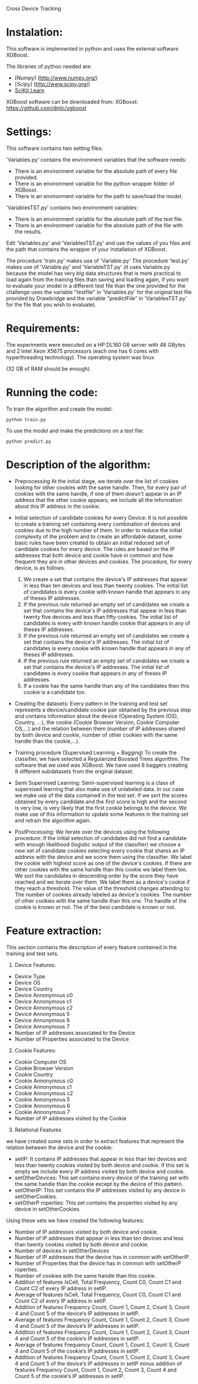 Cross Device Tracking

Instalation:
============

This software is implemented in python and uses the external software XGBoost.

The libraries of python needed are:
 - [Numpy] (http://www.numpy.org/)
 - [Scipy] (http://www.scipy.org/)
 - [SciKit Learn](http://scikit-learn.org/)

XGBoost software can be downloaded from:
XGBoost: https://github.com/dmlc/xgboost


Settings:
=========

This software contains two setting files:

'Variables.py' contains the environment variables that the software needs:

 * There is an environment variable for the absolute path of every file provided.
 * There is an environment variable for the python wrapper folder of XGBoost.
 * There is an environment variable for the path to save/load the model.

'VariablesTST.py' contains two environment variables:

 * There is an environment variable for the absolute path of the test file.
 * There is an environment variable for the absolute path of the file with the results.

Edit 'Variables.py' and 'VariablesTST.py' and use the values of you files and the path that contains the wrapper of your installation of XGBoost.

The procedure 'train.py' makes use of 'Variable.py'
The procedure 'test.py' makes use of 'Variable.py' and 'VariableTST.py' (it uses Variable.py because the model has very big data structures that is more practical to load again from the training files than saving and loading again, if you want to evaluate your model in a different test file than the one provided for the challenge uses the variable "testfile" in 'Variables.py' for the original test file provided by Drawbridge and the variable "predictFile" in 'VariablesTST.py' for the file that you wish to evaluate).

Requirements:
=============

The experiments were executed on a HP DL160 G6 server with 48 GBytes and 2 Intel Xeon X5675 processors (each one has 6 cores with hyperthreading technology).
The operating system was linux.

(32 GB of RAM should be enough).

Running the code:
=================

To train the algorithm and create the model:

    python train.py

To use the model and make the predictions on a test file:

    python predict.py


Description of the algorithm:
=============================

* Preprocessing
At the initial stage, we iterate over the list of cookies looking for other cookies with the same handle. Then, for every pair of cookies with the same handle, if one of them doesn't appear in an IP address that the other cookie appears, we include all the information about this IP address in the cookie.

* Initial selection of candidate cookies for every Device:
It is not possible to create a training set containing every combination of devices and cookies due to the high number of them. In order to reduce the initial complexity of the problem and to create an affordable dataset, some basic rules have been created to obtain an initial reduced set of candidate cookies for every device. The rules are based on the IP addresses that both device and cookie have in common and how frequent they are in other devices and cookies. The procedure, for every device, is as follows.

  1. We create a set that contains the device's IP addresses that appear in less than ten devices and less than twenty cookies. The initial list of candidates is every cookie with known handle that appears in any of theses IP addresses.
  1. If the previous rule returned an empty set of candidates we create a set that contains the device's IP addresses that appear in less than twenty five devices and less than fifty cookies. The initial list of candidates is every with known handle cookie that appears in any of theses IP addresses.
  1. If the previous rule returned an empty set of candidates we create a set that contains the device's IP addresses. The initial list of candidates is every cookie with known handle that appears in any of theses IP addresses.
  1. If the previous rule returned an empty set of candidates we create a set that contains the device's IP addresses. The initial list of candidates is every cookie that appears in any of theses IP addresses.
  1. If a cookie has the same handle than any of the candidates then this cookie is a candidate too.

* Creating the datasets:
Every pattern in the training and test set represents a device/candidate cookie pair obtained by the previous step and contains information about the device (Operating System (OS), Country, ...), the cookie (Cookie Browser Version, Cookie Computer OS,...) and the relation between them (number of IP addresses shared by both device and cookie, number of other cookies with the same handle than the cookie,...).

* Training procedure (Supervised Learning + Bagging)
To create the classifier, we have selected a Regularized Boosted Trees algorithm. The software that we used was XGBoost.
We have used 8 baggers creating 8 different subdatasets from the original dataset.

* Semi Supervised Learning:
Semi-supervised learning is a class of supervised learning that also make use of unlabeled data. In our case we make use of the data contained in the test set. If we sort the scores obtained by every candidate and the first score is high and the second is very low, is very likely that the first cookie belongs to the device. We make use of this information to update some features in the training set and retrain the algorithm again.

* PostProcessing:
We iterate over the devices using the following procedure:
If the initial selection of candidates did not find a candidate with enough likelihood (logistic output of the classifier) we choose a new set of candidate cookies selecting every cookie that shares an IP address with the device and we score them using the classifier.
We label the cookie with highest score as one of the device's cookies. If there are other cookies with the same handle than this cookie we label them too.
We sort the candidates in descending order by the score they have reached and we iterate over them. We label them as a device's cookie if they reach a threshold.
The value of the threshold changes attending to:
 The number of cookies already labeled as device's cookies.
 The number of other cookies with the same handle than this one.
 The handle of the cookie is known or not.
 The of the best candidate is known or not.

Feature extraction:
===================

This section contains the description of every feature contained in the training and test sets.

1) Device Features:
 * Device Type
 * Device OS
 * Device Country
 * Device Annonymous c0
 * Device Annonymous c1
 * Device Annonymous c2
 * Device Annonymous 5
 * Device Annonymous 6
 * Device Annonymous 7
 * Number of IP addresses associated to the Device
 * Number of Properties associated to the Device

2) Cookie Features:
 * Cookie Computer OS
 * Cookie Browser Version
 * Cookie Country
 * Cookie Annonymous c0
 * Cookie Annonymous c1
 * Cookie Annonymous c2
 * Cookie Annonymous 5
 * Cookie Annonymous 6
 * Cookie Annonymous 7
 * Number of IP addresses visited by the Cookie

3) Relational Features

we have created some sets in order to extract features that represent the relation between the device and the cookie:

 * setIP: It contains IP addresses that appear in less than ten devices and less than twenty cookies visited by both device and cookie. If this set is empty we include every IP address visited by both device and cookie.
 * setOtherDevices: This set contains every device of the training set with the same handle than the cookie except by the device of this pattern.
 * setOtherIP: This set contains the IP addresses visited by any device in setOtherCookies.
 * setOtherP roperties: This set contains the properties visited by any device in setOtherCookies.

Using these sets we have created the following features:

 * Number of IP addresses visited by both device and cookie.
 * Number of IP addresses that appear in less than ten devices and less than twenty cookies visited by both device and cookie.
 * Number of devices in setOtherDevices
 * Number of IP addresses that the device has in common with setOtherIP.
 * Number of Properties that the device has in common with setOtherP roperties.
 * Number of cookies with the same handle than this cookie.
 * Addition of features IsCell, Total Frequency, Count C0, Count C1 and Count C2 of every IP address in setIP.
 * Average of features IsCell, Total Frequency, Count C0, Count C1 and Count C2 of every IP address in setIP.
 * Addition of features Frequency Count, Count 1, Count 2, Count 3, Count 4 and Count 5 of the device’s IP addresses in setIP.
 * Average of features Frequency Count, Count 1, Count 2, Count 3, Count 4 and Count 5 of the device’s IP addresses in setIP.
 * Addition of features Frequency Count, Count 1, Count 2, Count 3, Count 4 and Count 5 of the cookie’s IP addresses in setIP.
 * Average of features Frequency Count, Count 1, Count 2, Count 3, Count 4 and Count 5 of the cookie’s IP addresses in setIP.
 * Addition of features Frequency Count, Count 1, Count 2, Count 3, Count 4 and Count 5 of the device’s IP addresses in setIP minus addition of features Frequency Count, Count 1, Count 2, Count 3, Count 4 and Count 5 of the cookie’s IP addresses in setIP.


